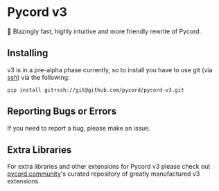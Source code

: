 # Pycord v3
🚀 Blazingly fast, highly intuitive and more friendly rewrite of Pycord.

## Installing
v3 is in a pre-alpha phase currently, so to install you have to use git (via [ssh](https://github.com/settings/ssh/new)) via the following:

```
pip install git+ssh://git@github.com/pycord/pycord-v3.git
```

## Reporting Bugs or Errors
If you need to report a bug, please make an issue.

## Extra Libraries
For extra libraries and other extensions for Pycord v3 please check out [pycord.community](https://github.com/aperturea/pycord.community)'s curated repository of greatly manufactured v3 extensions.
